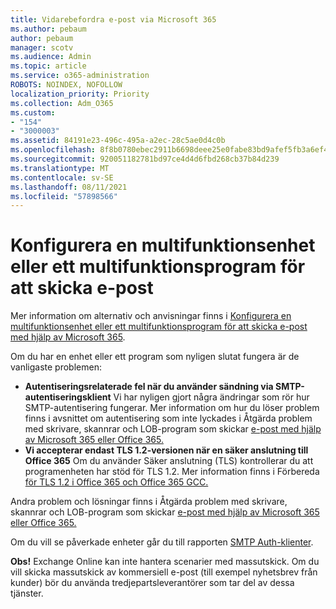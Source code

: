 ```yaml
---
title: Vidarebefordra e-post via Microsoft 365
ms.author: pebaum
author: pebaum
manager: scotv
ms.audience: Admin
ms.topic: article
ms.service: o365-administration
ROBOTS: NOINDEX, NOFOLLOW
localization_priority: Priority
ms.collection: Adm_O365
ms.custom:
- "154"
- "3000003"
ms.assetid: 84191e23-496c-495a-a2ec-28c5ae0d4c0b
ms.openlocfilehash: 8f8b0780ebec2911b6698deee25e0fabe83bd9afef5fb3a6ef4c51cccd67fc7c
ms.sourcegitcommit: 920051182781bd97ce4d4d6fbd268cb37b84d239
ms.translationtype: MT
ms.contentlocale: sv-SE
ms.lasthandoff: 08/11/2021
ms.locfileid: "57898566"
---
```

# <a name="set-up-a-multifunction-device-or-application-to-send-email"></a>Konfigurera en multifunktionsenhet eller ett multifunktionsprogram för att skicka e-post

Mer information om alternativ och anvisningar finns i [Konfigurera en multifunktionsenhet eller ett multifunktionsprogram för att skicka e-post med hjälp av Microsoft 365](https://docs.microsoft.com/Exchange/mail-flow-best-practices/how-to-set-up-a-multifunction-device-or-application-to-send-email-using-microsoft-365-or-office-365).
  
Om du har en enhet eller ett program som nyligen slutat fungera är de vanligaste problemen:

- **Autentiseringsrelaterade fel när du använder sändning via SMTP-autentiseringsklient** Vi har nyligen gjort några ändringar som rör hur SMTP-autentisering fungerar. Mer information om hur du löser problem finns i avsnittet om autentisering som inte lyckades i Åtgärda problem med skrivare, skannrar och LOB-program som skickar [e-post med hjälp av Microsoft 365 eller Office 365.](https://docs.microsoft.com/Exchange/mail-flow-best-practices/fix-issues-with-printers-scanners-and-lob-applications-that-send-email-using-off#error-authentication-unsuccessful)
- **Vi accepterar endast TLS 1.2-versionen när en säker anslutning till Office 365** Om du använder Säker anslutning (TLS) kontrollerar du att programenheten har stöd för TLS 1.2. Mer information finns i Förbereda [för TLS 1.2 i Office 365 och Office 365 GCC.](https://docs.microsoft.com/microsoft-365/compliance/prepare-tls-1.2-in-office-365)
 
Andra problem och lösningar finns i Åtgärda problem med skrivare, skannrar och LOB-program som skickar [e-post med hjälp av Microsoft 365 eller Office 365.](https://docs.microsoft.com/Exchange/mail-flow-best-practices/fix-issues-with-printers-scanners-and-lob-applications-that-send-email-using-off)

Om du vill se påverkade enheter går du till rapporten [SMTP Auth-klienter](https://protection.office.com/mailflow/dashboard).

**Obs!** Exchange Online kan inte hantera scenarier med massutskick. Om du vill skicka massutskick av kommersiell e-post (till exempel nyhetsbrev från kunder) bör du använda tredjepartsleverantörer som tar del av dessa tjänster.
